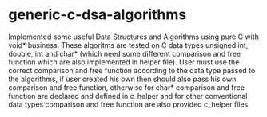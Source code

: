 # generic-c-dsa-algorithms

Implemented some useful Data Structures and Algorithms using pure C with void* business. These algoritms are tested on C data types unsigned int, double, int and char* (which need some different comparison and free function which are also implemented in helper file). User must use the correct comparison and free function according to the data type passed to the algorithms, if user created his own then should also pass his own comparison and free function, otherwise for char* comparison and free function are declared and defined in c_helper and for other conventional data types comparison and free function are also provided c_helper files.
